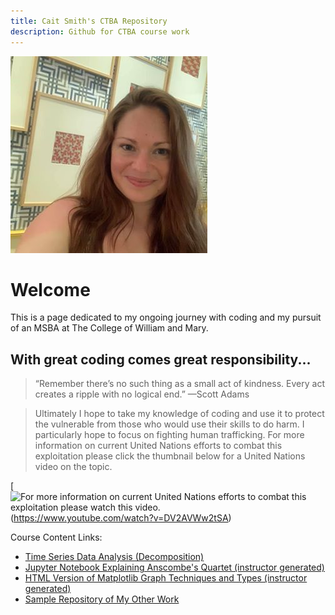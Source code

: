 ```yaml
---
title: Cait Smith's CTBA Repository
description: Github for CTBA course work
---
```



![Pic](/EscherMuseum.jpg)

# Welcome

This is a page dedicated to my ongoing journey with coding and my pursuit of an MSBA at The College of William and Mary.

## With great coding comes great responsibility...

> “Remember there’s no such thing as a small act of kindness. Every act creates a ripple with no logical end.” —Scott Adams

> Ultimately I hope to take my knowledge of coding and use it to protect the vulnerable from those who would use their skills to do harm. I particularly hope to focus on fighting human trafficking. For more information on current United Nations efforts to combat this exploitation please click the thumbnail below for a United Nations video on the topic.



[![For more information on current United Nations efforts to combat this exploitation please watch this video.](https://img.youtube.com/vi/DV2AVWw2tSA/0.jpg)(https://www.youtube.com/watch?v=DV2AVWw2tSA)


Course Content Links:
  - [Time Series Data Analysis (Decomposition)](/TimeSeriesData/index.md)
  - [Jupyter Notebook Explaining Anscombe's Quartet (instructor generated)](/AnscombesQuartet.ipynb)
  - [HTML Version of Matplotlib Graph Techniques and Types (instructor generated)](/MatplotlibGraphTechniquesGraphTypes.html)
  - [Sample Repository of My Other Work](https://github.com/caitsmith329/sample)
